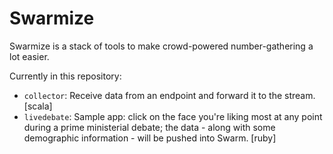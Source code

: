 # Swarmize

Swarmize is a stack of tools to make crowd-powered number-gathering a lot easier.

Currently in this repository:

* `collector`: Receive data from an endpoint and forward it to the stream. [scala]
* `livedebate`: Sample app: click on the face you're liking most at any point during a prime ministerial debate; the data - along with some demographic information - will be pushed into Swarm. [ruby]